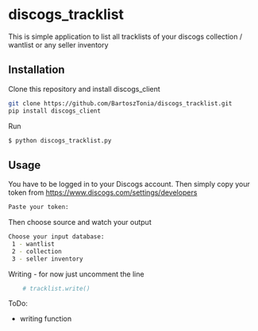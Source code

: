# discogs_tracklist

This is simple application to list all tracklists of your discogs collection / wantlist or any seller inventory

## Installation

Clone this repository and install discogs_client

```sh
git clone https://github.com/BartoszTonia/discogs_tracklist.git
pip install discogs_client
```
Run

```sh
$ python discogs_tracklist.py
```

## Usage
You have to be logged in to your Discogs account. 
Then simply copy your token from https://www.discogs.com/settings/developers
```sh
Paste your token:
```
Then choose source and watch your output
```sh
Choose your input database:
 1 - wantlist
 2 - collection
 3 - seller inventory
```
Writing - for now just uncomment the line
```sh
    # tracklist.write()
```
ToDo:
- writing function
